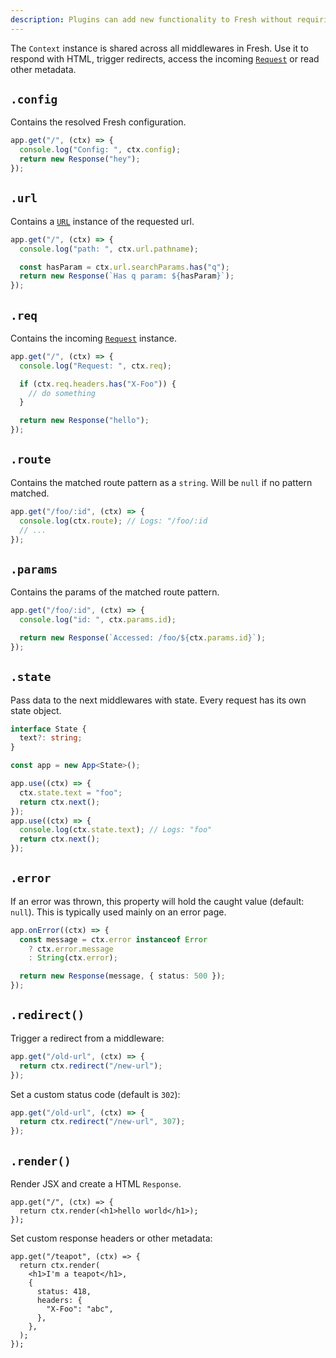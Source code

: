 ```yaml
---
description: Plugins can add new functionality to Fresh without requiring significant complexity.
---
```


The `Context` instance is shared across all middlewares in Fresh. Use it to
respond with HTML, trigger redirects, access the incoming
[`Request`](https://developer.mozilla.org/en-US/docs/Web/API/Request) or read
other metadata.

## `.config`

Contains the resolved Fresh configuration.

```ts
app.get("/", (ctx) => {
  console.log("Config: ", ctx.config);
  return new Response("hey");
});
```

## `.url`

Contains a [`URL`](https://developer.mozilla.org/en-US/docs/Web/API/URL)
instance of the requested url.

```ts
app.get("/", (ctx) => {
  console.log("path: ", ctx.url.pathname);

  const hasParam = ctx.url.searchParams.has("q");
  return new Response(`Has q param: ${hasParam}`);
});
```

## `.req`

Contains the incoming
[`Request`](https://developer.mozilla.org/en-US/docs/Web/API/Request) instance.

```ts
app.get("/", (ctx) => {
  console.log("Request: ", ctx.req);

  if (ctx.req.headers.has("X-Foo")) {
    // do something
  }

  return new Response("hello");
});
```

## `.route`

Contains the matched route pattern as a `string`. Will be `null` if no pattern
matched.

```ts
app.get("/foo/:id", (ctx) => {
  console.log(ctx.route); // Logs: "/foo/:id
  // ...
});
```

## `.params`

Contains the params of the matched route pattern.

```ts
app.get("/foo/:id", (ctx) => {
  console.log("id: ", ctx.params.id);

  return new Response(`Accessed: /foo/${ctx.params.id}`);
});
```

## `.state`

Pass data to the next middlewares with state. Every request has its own state
object.

```ts
interface State {
  text?: string;
}

const app = new App<State>();

app.use((ctx) => {
  ctx.state.text = "foo";
  return ctx.next();
});
app.use((ctx) => {
  console.log(ctx.state.text); // Logs: "foo"
  return ctx.next();
});
```

## `.error`

If an error was thrown, this property will hold the caught value (default:
`null`). This is typically used mainly on an error page.

```ts
app.onError((ctx) => {
  const message = ctx.error instanceof Error
    ? ctx.error.message
    : String(ctx.error);

  return new Response(message, { status: 500 });
});
```

## `.redirect()`

Trigger a redirect from a middleware:

```ts
app.get("/old-url", (ctx) => {
  return ctx.redirect("/new-url");
});
```

Set a custom status code (default is `302`):

```ts
app.get("/old-url", (ctx) => {
  return ctx.redirect("/new-url", 307);
});
```

## `.render()`

Render JSX and create a HTML `Response`.

```tsx
app.get("/", (ctx) => {
  return ctx.render(<h1>hello world</h1>);
});
```

Set custom response headers or other metadata:

```tsx
app.get("/teapot", (ctx) => {
  return ctx.render(
    <h1>I'm a teapot</h1>,
    {
      status: 418,
      headers: {
        "X-Foo": "abc",
      },
    },
  );
});
```
